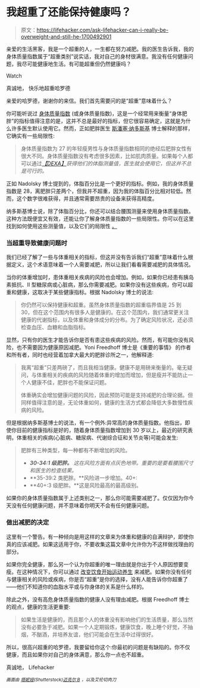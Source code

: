 # 我超重了还能保持健康吗？

> 原文：<https://lifehacker.com/ask-lifehacker-can-i-really-be-overweight-and-still-he-1700492901>

亲爱的生活黑客，我是一个超重的人，一生都在努力减肥。我的医生告诉我，我的身体质量指数属于“超重类别”说实话，我对自己的身材很满意。我没有任何健康问题，我尽可能健康地生活。有可能超重但仍然健康吗？

Watch

真诚地，
快乐地超重哈罗德

亲爱的哈罗德，谢谢你的来信。我们首先需要问的是“超重”意味着什么？

你可能听说过 [身体质量指数](http://www.cdc.gov/healthyweight/assessing/bmi/adult_bmi/) (或身体质量指数)，这是一个经常用来衡量“身体肥胖”的指标值得注意的是，这并不总是最好的指标，但它很容易确定，这就是为什么许多医生默认使用它。然而，正如肥胖医生 [斯潘塞·纳多斯基](http://drspencer.com) 博士解释的那样，它确实有一些局限性:

> 身体质量指数为 27 的年轻瘦男性与身体质量指数相同的绝经后肥胖女性有很大不同。身体质量指数没有考虑很多因素，比如肌肉质量。如果每个人都可以通过[*【DEXA】*](http://en.wikipedia.org/wiki/Dual-energy_X-ray_absorptiometry)*获得他们的体脂测量值，医生就会使用它，但这并不总是可行的。*

正如 Nadolsky 博士提到的，体脂百分比是一个更好的指标。例如，我的身体质量指数是 28，离肥胖只差两个，但我并不超重，因为我的体脂百分比相对较低。然而，这个数字很难获得，并且通常需要昂贵的设备来获得高精度。

纳多斯基博士说，除了体脂百分比，你还可以结合腰围测量来使用身体质量指数。这种方法既便宜又有效，还能让你了解身体质量指数的一些局限性。你可以在这里 找到如何使用这些测量值，以及它们的局限性 [。](http://www.healthdirect.gov.au/body-mass-index-bmi-and-waist-circumference)

### 当超重导致健康问题时

我们已经了解了一些与体重相关的指标，但这并没有告诉我们“超重”意味着什么根据定义，这个术语意味着一个人需要减肥，所以让我们看看需要减肥的具体情况。

当你的体重增加时，患体重相关疾病的风险也会增加。例如，如果你已经患有胰岛素抵抗、II 型糖尿病或心脏病，那么你需要减肥。如果你没有这些疾病，你可以超重和健康，这取决于某些健康指标。根据 Nadolsky 博士的说法:

> 你仍然可以保持健康和超重。虽然身体质量指数的超重临界值是 25 到 30，但在这个范围内有很多人是健康的。在这个范围内，我们通常更关注健康的代谢指标，以及体重和身体成分的分布。为了确定风险状况，还必须检查血压、血糖和血脂指标。

显然，只有你的医生才能告诉你是否有患这些疾病的风险。然而，有可能你没有风险，也不需要因为健康原因减肥。Yoni Freedhoff 博士是《重要的事情》 的作者和所有者，同时也经营着加拿大最大的肥胖诊所之一，他解释道:

> 我离“超重”只差两磅了，而且我相当健康。健康不是用磅来衡量的。毫无疑问，与体重相关的疾病的风险随着体重的增加而增加，但是瘦并不能防止一个人健康不佳，肥胖也不能保证问题。
> 
> 体重确实会增加健康问题的风险，因此预防可能是支持减肥的合理论据。但同样值得注意的是，无论体重如何，健康的生活方式都会降低大多数慢性疾病的风险。

但是根据纳多斯基博士的说法，有一个例外:异常高的身体质量指数。他指出，即使你目前的健康指标是好的，随着身体质量指数增加到 30 岁以上，最近的研究表明，体重相关的疾病(心脏病、糖尿病、代谢综合征和关节炎等)可能会发生:

> 肥胖有三种类型，每一种都有不断增加的风险。
> 
> *   ***30-34:1 级肥胖。*** *这在风险方面有点灰色地带。重要的是要看腰围尺寸和医生的检查结果。*
> *   **35-39:2 类肥胖。**风险进一步增加。40+:
> *   **40+:3 级肥胖。**这是风险最高的最高级别。

如果你的身体质量指数属于上述类别之一，那么你可能需要减肥了。仅仅因为你今天没有任何健康问题，并不意味着你明天不会有任何健康问题。

### 做出减肥的决定

这里有一个警告。有一种倾向是用这样的文章来为体重和健康的自满辩护，即使你真的应该减肥。如果这适用于你，不要收集这篇文章中允许你为不这样做找理由的部分。

如果你完全健康，那么另一个认为你超重的唯一理由就是你出于个人原因想要变瘦。在这种情况下，你可以通过 [改变饮食](http://vitals.lifehacker.com/exercise-vs-diet-which-is-more-important-for-weight-l-1677532039)[开始运动养生](http://lifehacker.com/how-to-start-exercising-when-youre-already-overweight-1521317096) 来减肥。如果你没有任何与健康相关的风险或疾病，你是否“超重”是你的选择，没有人能告诉你你超重了——他们不知道你的血脂水平或与你身体的关系是什么样的。

除此之外，没有高危身体质量指数的健康人没有理由减肥。根据 Freedhoff 博士的观点，健康的生活更重要:

> 如果生活是健康的，而且那个人的体重没有影响他们的生活质量，那么当然没有必要急于减肥。如果一个人定期锻炼，健康饮食，晚上睡个好觉，不抽烟，不酗酒，并培养友谊，他们可能会在生活中过得很好。

所以，很高兴超重的哈罗德，我要留给你这个:你最初的问题是有缺陷的。你不仅健康，而且如果你对自己的身体满意，那么你一点也不超重。

真诚地，
Lifehacker

<small>*画面由*</small> [<small>*塔妮娅*</small>](http://m.shutterstock.com/images/200674559)<small>*(Shutterstock)*</small>[<small>*迈克尔 B*</small>](https://www.flickr.com/photos/aboyandhisbike/) <small>*，以及*</small><small>*艾伦切肉刀*</small>